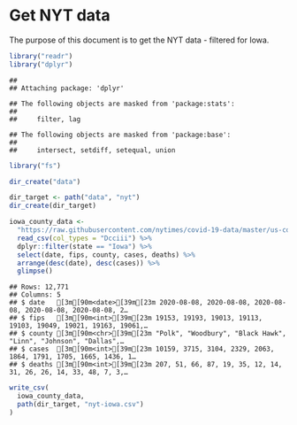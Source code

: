 Get NYT data
================

The purpose of this document is to get the NYT data - filtered for Iowa.

``` r
library("readr")
library("dplyr")
```

    ## 
    ## Attaching package: 'dplyr'

    ## The following objects are masked from 'package:stats':
    ## 
    ##     filter, lag

    ## The following objects are masked from 'package:base':
    ## 
    ##     intersect, setdiff, setequal, union

``` r
library("fs")
```

``` r
dir_create("data")

dir_target <- path("data", "nyt")
dir_create(dir_target)
```

``` r
iowa_county_data <- 
  "https://raw.githubusercontent.com/nytimes/covid-19-data/master/us-counties.csv" %>%
  read_csv(col_types = "Dcciii") %>%
  dplyr::filter(state == "Iowa") %>%
  select(date, fips, county, cases, deaths) %>%
  arrange(desc(date), desc(cases)) %>%
  glimpse()
```

    ## Rows: 12,771
    ## Columns: 5
    ## $ date   [3m[90m<date>[39m[23m 2020-08-08, 2020-08-08, 2020-08-08, 2020-08-08, 2020-08-08, 2…
    ## $ fips   [3m[90m<int>[39m[23m 19153, 19193, 19013, 19113, 19103, 19049, 19021, 19163, 19061,…
    ## $ county [3m[90m<chr>[39m[23m "Polk", "Woodbury", "Black Hawk", "Linn", "Johnson", "Dallas",…
    ## $ cases  [3m[90m<int>[39m[23m 10159, 3715, 3104, 2329, 2063, 1864, 1791, 1705, 1665, 1436, 1…
    ## $ deaths [3m[90m<int>[39m[23m 207, 51, 66, 87, 19, 35, 12, 14, 31, 26, 26, 14, 33, 48, 7, 3,…

``` r
write_csv(
  iowa_county_data,
  path(dir_target, "nyt-iowa.csv")
)
```
